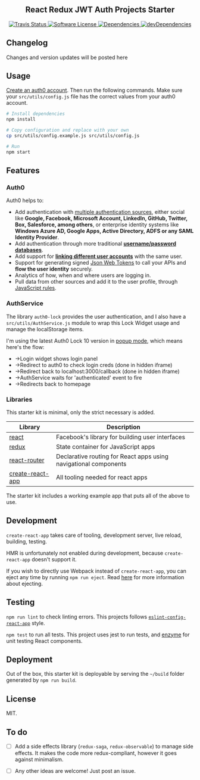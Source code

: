 <p align="center">
  <h2 align="center">React Redux JWT Auth Projects Starter</h2>
  <p align="center">
    <a href="https://travis-ci.org/me-io/angular-2-starter">
      <img src="https://img.shields.io/travis/me-io/angular-2-starter/master.svg?style=flat-square" alt="Travis Status">
    </a>
    <a href="LICENSE.md">
      <img src="https://img.shields.io/badge/license-MIT-brightgreen.svg?style=flat-square" alt="Software License">
    </a>
    <a href="https://david-dm.org/me-io/angular-2-starter">
      <img src="https://img.shields.io/david/me-io/angular-2-starter.svg?style=flat-square" alt="Dependencies">
    </a> 
    <a href="https://david-dm.org/me-io/angular-2-starter?type=dev">
      <img src="https://img.shields.io/david/dev/me-io/angular-2-starter.svg?style=flat-square" alt="devDependencies">
    </a> 
  </p>
</p>



Changelog
---------
Changes and version updates will be posted here



## Usage

[Create an auth0 account](https://manage.auth0.com/). Then run the following commands. Make sure your `src/utils/config.js` file has the correct values from your auth0 account.

```bash
# Install dependencies
npm install

# Copy configuration and replace with your own
cp src/utils/config.example.js src/utils/config.js

# Run
npm start
```


## Features

### Auth0

Auth0 helps to:

* Add authentication with [multiple authentication sources](https://docs.auth0.com/identityproviders), either social like **Google, Facebook, Microsoft Account, LinkedIn, GitHub, Twitter, Box, Salesforce, among others**, or enterprise identity systems like **Windows Azure AD, Google Apps, Active Directory, ADFS or any SAML Identity Provider**.
* Add authentication through more traditional **[username/password databases](https://docs.auth0.com/mysql-connection-tutorial)**.
* Add support for **[linking different user accounts](https://docs.auth0.com/link-accounts)** with the same user.
* Support for generating signed [Json Web Tokens](https://docs.auth0.com/jwt) to call your APIs and **flow the user identity** securely.
* Analytics of how, when and where users are logging in.
* Pull data from other sources and add it to the user profile, through [JavaScript rules](https://docs.auth0.com/rules).

### AuthService

The library `auth0-lock` provides the user authentication, and I also have a `src/utils/AuthService.js` module to wrap this Lock Widget usage and manage the localStorage items.

I'm using the latest Auth0 Lock 10 version in [popup mode](https://auth0.com/docs/libraries/lock/v11/authentication-modes#popup-mode), which means here's the flow:

* ->Login widget shows login panel
* ->Redirect to auth0 to check login creds (done in hidden iframe)
* ->Redirect back to localhost:3000/callback (done in hidden iframe)
* ->AuthService waits for 'authenticated' event to fire
* ->Redirects back to homepage

### Libraries

This starter kit is minimal, only the strict necessary is added.

| Library                                                                   | Description                                                      |
| ------------------------------------------------------------------------- | ---------------------------------------------------------------- |
| [react](https://github.com/facebook/react)                                | Facebook's library for building user interfaces                  |
| [redux](https://github.com/rackt/redux)                                   | State container for JavaScript apps                              |
| [react-router](https://github.com/rackt/react-router)                     | Declarative routing for React apps using navigational components |
| [create-react-app](https://github.com/facebookincubator/create-react-app) | All tooling needed for react apps                                |

The starter kit includes a working example app that puts all of the above to use.

## Development

`create-react-app` takes care of tooling, development server, live reload, building, testing.

HMR is unfortunately not enabled during development, because `create-react-app` doesn't support it.

If you wish to directly use Webpack instead of `create-react-app`, you can eject any time by running `npm run eject`. Read [here](https://github.com/facebookincubator/create-react-app#converting-to-a-custom-setup) for more information about ejecting.

## Testing

`npm run lint` to check linting errors. This projects follows [`eslint-config-react-app`](https://github.com/facebookincubator/create-react-app/tree/master/packages/eslint-config-react-app) style.

`npm test` to run all tests. This project uses jest to run tests, and [enzyme](https://github.com/airbnb/enzyme) for unit testing React components.

## Deployment

Out of the box, this starter kit is deployable by serving the `~/build` folder generated by `npm run build`.

## License

MIT.

## To do

* [ ] Add a side effects library (`redux-saga`, `redux-observable`) to manage side effects. It makes the code more redux-compliant, however it goes against minimalism.
* [ ] Any other ideas are welcome! Just post an issue.

